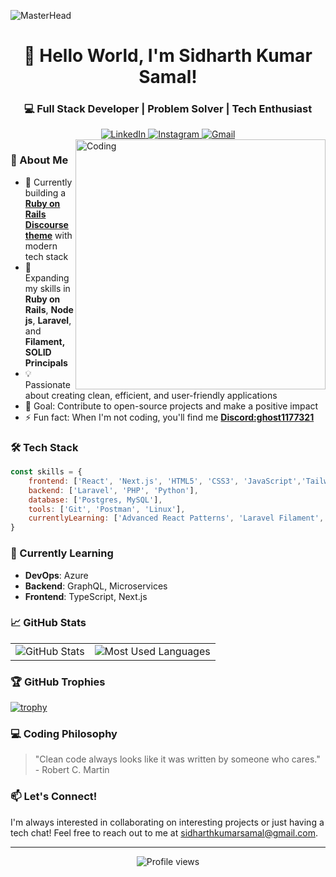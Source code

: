 ![MasterHead](https://i.pinimg.com/originals/2f/f4/28/2ff428006f3ade5f10beac69372062ab.gif)

<div align="center">
  <h1>👋 Hello World, I'm Sidharth Kumar Samal!</h1>
  <h3>💻 Full Stack Developer | Problem Solver | Tech Enthusiast</h3>
  
 <a href="https://linkedin.com/in/sidharth-kumar-samal" target="_blank">
    <img src="https://img.shields.io/badge/LinkedIn-0077B5?style=for-the-badge&logo=linkedin&logoColor=white" alt="LinkedIn">
  </a>
  <a href="https://instagram.com/sidharth_kumar_117" target="_blank">
    <img src="https://img.shields.io/badge/Instagram-E4405F?style=for-the-badge&logo=instagram&logoColor=white" alt="Instagram">
  </a>
  <a href="mailto:sidharthkumarsamal@gmail.com">
    <img src="https://img.shields.io/badge/Gmail-D14836?style=for-the-badge&logo=gmail&logoColor=white" alt="Gmail">
  </a>

</div>

<img align="right" alt="Coding" width="400" src="https://blog.imarticus.org/wp-content/uploads/2021/12/djbwgfw.gif"/>

### 🚀 About Me

- 🔭 Currently building a **[Ruby on Rails Discourse theme](https://github.com/GHOST117s/PagalGuyDiscourse_theme)** with modern tech stack
- 🌱 Expanding my skills in **Ruby on Rails**, **Node js**, **Laravel**, and **Filament, SOLID Principals** 
- 💡 Passionate about creating clean, efficient, and user-friendly applications
- 🎯 Goal: Contribute to open-source projects and make a positive impact
- ⚡ Fun fact: When I'm not coding, you'll find me **[Discord:ghost1177321](https://discord.com/)**

### 🛠️ Tech Stack

```javascript
const skills = {
    frontend: ['React', 'Next.js', 'HTML5', 'CSS3', 'JavaScript','Tailwind CSS', 'Semantic UI'],
    backend: ['Laravel', 'PHP', 'Python'],
    database: ['Postgres, MySQL'],
    tools: ['Git', 'Postman', 'Linux'],
    currentlyLearning: ['Advanced React Patterns', 'Laravel Filament','Ruby on Rails'],
}
```

<!-- <!-- ### 💼 What I'm Working On -->

### 🌱 Currently Learning

- **DevOps**: Azure
- **Backend**: GraphQL, Microservices
- **Frontend**: TypeScript, Next.js

### 📈 GitHub Stats

<div align="center">
  <table>
    <tr>
      <td><img src="https://github-readme-stats.vercel.app/api?username=ghost117s&show_icons=true&theme=tokyonight" alt="GitHub Stats" /></td>
      <td><img src="https://github-readme-stats.vercel.app/api/top-langs/?username=ghost117s&layout=compact&theme=tokyonight" alt="Most Used Languages" /></td>
    </tr>
  </table>
</div>

### 🏆 GitHub Trophies
[![trophy](https://github-profile-trophy.vercel.app/?username=ghost117s&theme=tokyonight&column=7)](https://github.com/ryo-ma/github-profile-trophy)

### 💻 Coding Philosophy

> "Clean code always looks like it was written by someone who cares." - Robert C. Martin

### 📫 Let's Connect!

I'm always interested in collaborating on interesting projects or just having a tech chat! Feel free to reach out to me at sidharthkumarsamal@gmail.com.

---
<div align="center">
  <img src="https://komarev.com/ghpvc/?username=ghost117s&label=Profile%20views&color=0e75b6&style=flat" alt="Profile views" />
</div>
